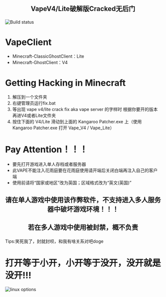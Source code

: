 ## <p align="center">VapeV4/Lite破解版Cracked无后门</p>

![Build status](https://www.vape.gg/)

# VapeClient
- Minecraft-ClassicGhostClient：Lite
- Minecraft-GhostClient：V4


# Getting Hacking in Minecraft
1. 解压到一个文件夹
2. 右键管理员运行fix.bat
3. 等出现 vape v4/lite crack fix aka vape server 的字样时 根据你要开的版本再进V4或者Lite文件夹
4. 按住下面的  V4/Lite  滑动到上面的  Kangaroo Patcher.exe  上（使用 Kangaroo Patcher.exe 打开 Vape_V4 / Vape_Lite）

# Pay Attention！！！
- 要先打开游戏进入单人存档或者服务器
- 此VAPE不能注入花雨庭要在花雨庭使用请开端后关闭白端再注入自己的客户端
- 使用前请将“国家或地区”改为英国；区域格式改为“英文(英国)”


## <p align="center">请在单人游戏中使用该作弊软件，不支持进入多人服务器中破坏游戏环境！！！</p>
## <p align="center">若在多人游戏中使用被封禁，概不负责</p>

Tips:笑死我了，封就封呗，和我有啥关系对吧doge
# 打开等于小开，小开等于没开，没开就是没开!!!
![linux options](https://cloud.githubusercontent.com/assets/13227314/21706500/76fdb962-d37c-11e6-9284-093ad065aeca.PNG)
